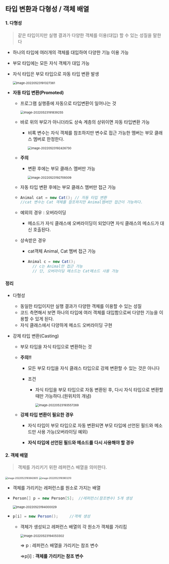 ## 타입 변환과 다형성 / 객체 배열

#### 1. 다형성

> 같은 타입이지만 실행 결과가 다양한 객체를 이용(대입) 할 수 있는 성질을 말한다

- 하나의 타입에 여러개의 객체를 대입하여 다양한 기능 이용 가능

- 부모 타입에는 모든 자식 객체가 대입 가능

- 자식 타입은 부모 타입으로 자동 타입 변환 발생

  <img src="C:\Users\kyeon\AppData\Roaming\Typora\typora-user-images\image-20220523191327361.png" alt="image-20220523191327361" style="zoom:67%;" />

- **자동 타입 변환(Promoted)**

  - 프로그램 실행중에 자동으로 타입변환이 일어나는 것

    <img src="C:\Users\kyeon\AppData\Roaming\Typora\typora-user-images\image-20220523191839255.png" alt="image-20220523191839255" style="zoom:67%;" />

  - 바로 위의 부모가 아니더라도 상속 계층의 상위이면 자동 타입변환 가능

    - 비록 변수는 자식 객체를 참조하지만 변수로 접근 가능한 멤버는 부모 클래스 멤버로 한정한다.

      <img src="C:\Users\kyeon\AppData\Roaming\Typora\typora-user-images\image-20220523192426730.png" alt="image-20220523192426730" style="zoom:67%;" />

  - **주의**

    - 변환 후에는 부모 클래스 멤버만 가능

      <img src="C:\Users\kyeon\AppData\Roaming\Typora\typora-user-images\image-20220523192709309.png" alt="image-20220523192709309" style="zoom:67%;" />

  - 자동 타입 변환 후에는 부모 클래스 멤버만 접근 가능

  - ```java
    Animal cat = new Cat(); // 자동 타입 변환
    //cat 변수는 Cat 객체를 참조하지만 Animal멤버만 접근이 가능하다.
    ```

  - 예외의 경우 : 오버라이딩

    - 메소드가 자식 클래스에 오버라이딩이 되었다면 자식 클래스의 메소드가 대신 호출된다.

  - 상속받은 경우

    - cat객체 Animal, Cat 멤버 접근 가능

    - ```java
      Animal c = new Cat();
      	// c는 Animal만 접근 가능
      	// 단, 오버라이딩 메소드는 Cat메소드 사용 가능
      ```

#### 정리

- 다형성

  - 동일한 타입이지만 실행 결과가 다양한 객체를 이용할 수 있는 성질
  - 코드 측면해서 보면 하나의 타입에 여러 객체를 대입함으로써 다양한 기능을 이용할 수 있게 된다.
  - 자식 클래스에서 다양하게 메소드 오버라이딩 구현

- 강제 타입 변환(Casting)

  - 부모 타입을 자식 타입으로 변환하는 것

  - **주의!!**

    - 모든 부모 타입을 자식 클래스 타입으로 강제 변환할 수 있는 것은 아니다

    - 조건

      - 자식 타입을 부모 타입으로 자동 변환된 후, 다시 자식 타입으로 변환할 때만 가능하다.(원위치의 개념)

        <img src="C:\Users\kyeon\AppData\Roaming\Typora\typora-user-images\image-20220523193557269.png" alt="image-20220523193557269" style="zoom:67%;" />

  - **강제 타입 변환이 필요한 경우**

    - 자식 타입이 부모 타입으로 자동 변환되면 부모 타입에 선언된 필드와 메소드만 사용 가능(오버라이딩 예외)

    - **자식 타입에 선언된 필드와 메소드를 다시 사용해야 할 경우**

#### 2. 객체 배열

> 객체를 가리키기 위한 레퍼런스 배열을 의미한다.

<img src="C:\Users\kyeon\AppData\Roaming\Typora\typora-user-images\image-20220523193842605.png" alt="image-20220523193842605" style="zoom:50%;" />

<img src="C:\Users\kyeon\AppData\Roaming\Typora\typora-user-images\image-20220523193903210.png" alt="image-20220523193903210" style="zoom:50%;" />

- 객체를 가리키는 레퍼런스를 원소로 가지는 배열

- ```java
  Person[] p = new Person[5];  //레퍼런스(참조변수) 5개 생성
  ```

  <img src="C:\Users\kyeon\AppData\Roaming\Typora\typora-user-images\image-20220523194000029.png" alt="image-20220523194000029" style="zoom:67%;" />

- ```java
  p[i] = new Person();     //객체 생성
  ```

  - 객체가 생성되고 레퍼런스 배열의 각 원소가 객체를 가리킴

    <img src="C:\Users\kyeon\AppData\Roaming\Typora\typora-user-images\image-20220523194053302.png" alt="image-20220523194053302" style="zoom:67%;" />

    => p : 레퍼런스 배열을 가리키는 참조 변수

    =>p[i] : **객체를 가리키는 참조 변수**

    
